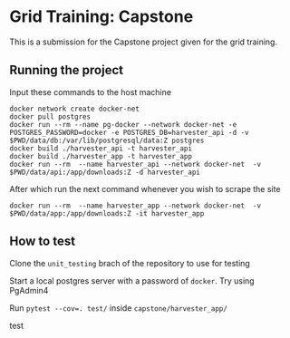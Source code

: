 # Grid Training: Capstone
This is a submission for the Capstone project given for the grid training.

## Running the project
Input these commands to the host machine
```
docker network create docker-net
docker pull postgres
docker run --rm --name pg-docker --network docker-net -e POSTGRES_PASSWORD=docker -e POSTGRES_DB=harvester_api -d -v $PWD/data/db:/var/lib/postgresql/data:Z postgres
docker build ./harvester_api -t harvester_api
docker build ./harvester_app -t harvester_app
docker run --rm  --name harvester_api --network docker-net  -v $PWD/data/api:/app/downloads:Z -d harvester_api
```
After which run the next command whenever you wish to scrape the site
```
docker run --rm  --name harvester_app --network docker-net  -v $PWD/data/app:/app/downloads:Z -it harvester_app
```

## How to test
Clone the ```unit_testing``` brach of the repository to use for testing

Start a local postgres server with a password of ```docker```. Try using PgAdmin4

Run ```pytest --cov=. test/``` inside ```capstone/harvester_app/```

test